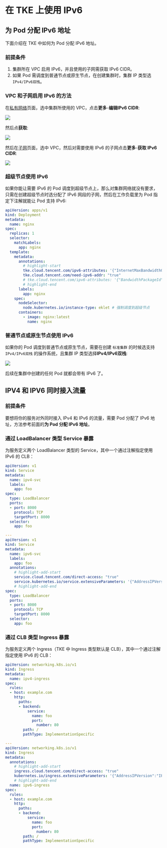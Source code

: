 # 在 TKE 上使用 IPv6

## 为 Pod 分配 IPv6 地址

下面介绍在 TKE 中如何为 Pod 分配 IPv6 地址。

### 前提条件

1. 集群所在 VPC 启用 IPv6，并且使用的子网需获取 IPv6 CIDR。
2. 如果 Pod 需调度到普通节点或原生节点，在创建集群时，集群 IP 类型选 `IPv4/IPv6双栈`。


### VPC 和子网启用 IPv6 的方法

在[私有网络](https://console.cloud.tencent.com/vpc/vpc)页面，选中集群所使用的 VPC，点击**更多**-**编辑IPv6 CIDR**:

![](https://image-host-1251893006.cos.ap-chengdu.myqcloud.com/2024%2F07%2F09%2F20240709164608.png)

然后点**获取**:

![](https://image-host-1251893006.cos.ap-chengdu.myqcloud.com/2024%2F07%2F09%2F20240709164416.png)

然后在[子网](https://console.cloud.tencent.com/vpc/subnet)页面，选中 VPC，然后对需要使用 IPv6 的子网点击**更多**-**获取 IPv6 CIDR**:

![](https://image-host-1251893006.cos.ap-chengdu.myqcloud.com/2024%2F07%2F09%2F20240709164815.png)

### 超级节点使用 IPv6

如果你能让需要 IPv6 的 Pod 调度到超级节点上，那么对集群网络就没有要求，只需在创建超级节点时选分配了 IPv6 网段的子网，然后在工作负载里为 Pod 指定下注解就能让 Pod 支持 IPv6:

```yaml showLineNumbers
apiVersion: apps/v1
kind: Deployment
metadata:
  name: nginx
spec:
  replicas: 1
  selector:
    matchLabels:
      app: nginx
  template:
    metadata:
      annotations:
        # highlight-start
        tke.cloud.tencent.com/ipv6-attributes: '{"InternetMaxBandwidthOut": 100}'
        tke.cloud.tencent.com/need-ipv6-addr: "true"
        # tke.cloud.tencent.com/ipv6-attributes: '{"BandwidthPackageId":"bwp-xxx","InternetChargeType":"BANDWIDTH_PACKAGE","InternetMaxBandwidthOut":1}' # 如需带宽包，参考这个配置
        # highlight-end
      labels:
        app: nginx
    spec:
      nodeSelector:
        node.kubernetes.io/instance-type: eklet # 强制调度到超级节点
      containers:
        - image: nginx:latest
          name: nginx
```

### 普通节点或原生节点使用 IPv6

如果你的 Pod 调度到普通节点或原生节点，需要在创建 `标准集群` 的时候选支持 `IPv4/IPv6双栈` 的操作系统，且集群 IP 类型选择**IPv4/IPv6双栈**:

![](https://image-host-1251893006.cos.ap-chengdu.myqcloud.com/2024%2F07%2F09%2F20240709165012.png)

后续在集群中创建的任何 Pod 就都会带有 IPv6 了。

## IPV4 和 IPV6 同时接入流量

### 前提条件

要想将你的服务对外同时接入 IPv4 和 IPv6 的流量，需要 Pod 分配了 IPv6 地址，方法参考前面的**为 Pod 分配 IPv6 地址**。

### 通过 LoadBalancer 类型 Service 暴露

为服务定义两个 LoadBalancer 类型的 Service，其中一个通过注解指定使用 IPv6 的 CLB：

```yaml showLineNumbers
apiVersion: v1
kind: Service
metadata:
  name: ipv4-svc
  labels:
    app: foo
spec:
  type: LoadBalancer
  ports:
  - port: 8000
    protocol: TCP
    targetPort: 8000
  selector:
    app: foo

---
apiVersion: v1
kind: Service
metadata:
  name: ipv6-svc
  labels:
    app: foo
  annotations:
    # highlight-add-start
    service.cloud.tencent.com/direct-access: "true"
    service.kubernetes.io/service.extensiveParameters: '{"AddressIPVersion":"IPv6FullChain"}'
    # highlight-add-end
spec:
  type: LoadBalancer
  ports:
  - port: 8000
    protocol: TCP
    targetPort: 8000
  selector:
    app: foo
```

### 通过 CLB 类型 Ingress 暴露

为服务定义两个 Ingress（TKE 中 Ingress 类型默认是 CLB），其中一个通过注解指定使用 IPv6 的 CLB：

```yaml showLineNumbers
apiVersion: networking.k8s.io/v1
kind: Ingress
metadata:
  name: ipv4-ingress
spec:
  rules:
  - host: example.com
    http:
      paths:
      - backend:
          service:
            name: foo
            port:
              number: 80
        path: /
        pathType: ImplementationSpecific

---
apiVersion: networking.k8s.io/v1
kind: Ingress
metadata:
  annotations:
    # highlight-add-start
    ingress.cloud.tencent.com/direct-access: "true"
    kubernetes.io/ingress.extensiveParameters: '{"AddressIPVersion":"IPv6FullChain"}'
    # highlight-add-end
  name: ipv6-ingress
spec:
  rules:
  - host: example.com
    http:
      paths:
      - backend:
          service:
            name: foo
            port:
              number: 80
        path: /
        pathType: ImplementationSpecific
```
